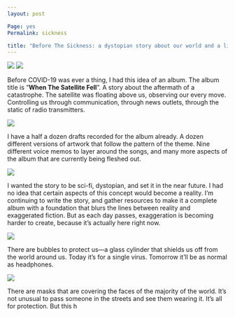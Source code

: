 ```yaml
---
layout: post

Page: yes
Permalink: sickness

title: "Before The Sickness: a dystopian story about our world and a little album"
---
```


![][image-1]
![][image-2]

Before COVID-19 was ever a thing, I had this idea of an album. The album title is “**When The Satellite Fell**”. A story about the aftermath of a catastrophe. The satellite was floating above us, observing our every move. Controlling us through communication, through news outlets, through the static of radio transmitters.

![][image-3]

I have a half a dozen drafts recorded for the album already. A dozen different versions of artwork that follow the pattern of the theme. Nine different voice memos to layer around the songs, and many more aspects of the album that are currently being fleshed out. 

![][image-4]

I wanted the story to be sci-fi, dystopian, and set it in the near future. I had no idea that certain aspects of this concept would become a reality. I’m continuing to write the story, and gather resources to make it a complete album with a foundation that blurs the lines between reality and exaggerated fiction. But as each day passes, exaggeration is becoming harder to create, because it’s actually here right now.

![][image-5]

There are bubbles to protect us—a glass cylinder that shields us off from the world around us. Today it’s for a single virus. Tomorrow it’ll be as normal as headphones.

![][image-6]

There are masks that are covering the faces of the majority of the world. It’s not unusual to pass someone in the streets and see them wearing it. It’s all for protection. But this h

[image-1]:	https://i.imgur.com/WIv4t3c.jpg
[image-2]:	https://i.imgur.com/81SKgQp.jpg
[image-3]:	https://i.imgur.com/aiaNDrY.jpg
[image-4]:	https://i.imgur.com/x4gTpKO.jpg
[image-5]:	https://i.imgur.com/9oAFybi.jpg
[image-6]:	https://i.imgur.com/9719MUK.jpg